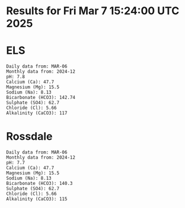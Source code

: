 # Results for Fri Mar  7 15:24:00 UTC 2025
# ELS
```
Daily data from: MAR-06
Monthly data from: 2024-12
pH: 7.8
Calcium (Ca): 47.7
Magnesium (Mg): 15.5
Sodium (Na): 8.13
Bicarbonate (HCO3): 142.74
Sulphate (SO4): 62.7
Chloride (Cl): 5.66
Alkalinity (CaCO3): 117
```
# Rossdale
```
Daily data from: MAR-06
Monthly data from: 2024-12
pH: 7.7
Calcium (Ca): 47.7
Magnesium (Mg): 15.5
Sodium (Na): 8.13
Bicarbonate (HCO3): 140.3
Sulphate (SO4): 62.7
Chloride (Cl): 5.66
Alkalinity (CaCO3): 115
```
